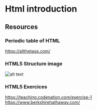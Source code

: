 # Html introduction

## Resources

### Periodic table of HTML

https://allthetags.com/

### HTML5 Structure image

![alt text](https://www.aulaclic.es/html/graficos/estructura_pagina_web.png)

### HTML5 Exercices

https://teaching.codenation.com/exercise-1
https://www.berkshirehathaway.com/
